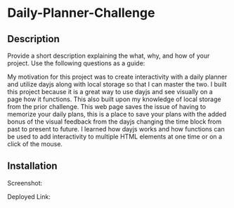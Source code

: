 # Daily-Planner-Challenge

## Description

Provide a short description explaining the what, why, and how of your project. Use the following questions as a guide:

My motivation for this project was to create interactivity with a daily planner and utilize dayjs along with local storage so that 
I can master the two. I built this project because it is a great way to use dayjs and see visually on a page how it functions. This also built upon my knowledge of local storage from the prior challenge. This web page saves the issue of having to memorize your daily plans, this is a place to save your plans with the added bonus of the visual feedback from the dayjs changing the time block from past to present to future. I learned how dayjs works and how functions can be used to add interactivity to multiple HTML elements at one time or on a click of the mouse.


## Installation

Screenshot:

Deployed Link:
